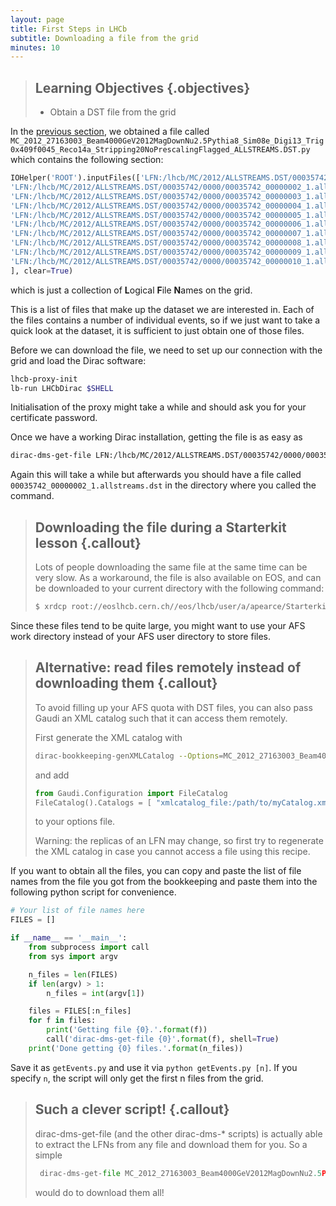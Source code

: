 ```yaml
---
layout: page
title: First Steps in LHCb
subtitle: Downloading a file from the grid
minutes: 10
---
```


> ## Learning Objectives {.objectives}
>
> * Obtain a DST file from the grid

In the [previous section](03-bookkeeping.html), we obtained a file called 
`MC_2012_27163003_Beam4000GeV2012MagDownNu2.5Pythia8_Sim08e_Digi13_Trig0x409f0045_Reco14a_Stripping20NoPrescalingFlagged_ALLSTREAMS.DST.py` 
which contains the following section:

```python
IOHelper('ROOT').inputFiles(['LFN:/lhcb/MC/2012/ALLSTREAMS.DST/00035742/0000/00035742_00000001_1.allstreams.dst',
'LFN:/lhcb/MC/2012/ALLSTREAMS.DST/00035742/0000/00035742_00000002_1.allstreams.dst',
'LFN:/lhcb/MC/2012/ALLSTREAMS.DST/00035742/0000/00035742_00000003_1.allstreams.dst',
'LFN:/lhcb/MC/2012/ALLSTREAMS.DST/00035742/0000/00035742_00000004_1.allstreams.dst',
'LFN:/lhcb/MC/2012/ALLSTREAMS.DST/00035742/0000/00035742_00000005_1.allstreams.dst',
'LFN:/lhcb/MC/2012/ALLSTREAMS.DST/00035742/0000/00035742_00000006_1.allstreams.dst',
'LFN:/lhcb/MC/2012/ALLSTREAMS.DST/00035742/0000/00035742_00000007_1.allstreams.dst',
'LFN:/lhcb/MC/2012/ALLSTREAMS.DST/00035742/0000/00035742_00000008_1.allstreams.dst',
'LFN:/lhcb/MC/2012/ALLSTREAMS.DST/00035742/0000/00035742_00000009_1.allstreams.dst',
'LFN:/lhcb/MC/2012/ALLSTREAMS.DST/00035742/0000/00035742_00000010_1.allstreams.dst'
], clear=True)
```
which is just a collection of **L**ogical **F**ile **N**ames on the grid.

This is a list of files that make up the dataset we are interested in. Each of 
the files contains a number of individual events, so if we just want to take a 
quick look at the dataset, it is sufficient to just obtain one of those files.

Before we can download the file, we need to set up our connection with the grid and load the Dirac software:
```bash
lhcb-proxy-init
lb-run LHCbDirac $SHELL
```

Initialisation of the proxy might take a while and should ask you for your certificate password.

Once we have a working Dirac installation, getting the file is as easy as

```bash
dirac-dms-get-file LFN:/lhcb/MC/2012/ALLSTREAMS.DST/00035742/0000/00035742_00000002_1.allstreams.dst
```

Again this will take a while but afterwards you should have a file called `00035742_00000002_1.allstreams.dst` in the directory where you called the command.

> ## Downloading the file during a Starterkit lesson {.callout}
> Lots of people downloading the same file at the same time can be very slow.
> As a workaround, the file is also available on EOS, and can be downloaded to
> your current directory with the following command:
> ```bash
> $ xrdcp root://eoslhcb.cern.ch//eos/lhcb/user/a/apearce/Starterkit/Nov2015/00035742_00000002_1.allstreams.dst .
> ```

Since these files tend to be quite large, you might want to use your AFS work 
directory instead of your AFS user directory to store files.

> ## Alternative: read files remotely instead of downloading them {.callout}
> To avoid filling up your AFS quota with DST files, you can also pass Gaudi an XML catalog such that it can access them remotely.
>
> First generate the XML catalog with
> ```bash
> dirac-bookkeeping-genXMLCatalog --Options=MC_2012_27163003_Beam4000GeV2012MagDownNu2.5Pythia8_Sim08e_Digi13_Trig0x409f0045_Reco14a_Stripping20NoPrescalingFlagged_ALLSTREAMS.DST.py --Catalog=myCatalog.xml
> ```
> and add
> ```python
> from Gaudi.Configuration import FileCatalog
> FileCatalog().Catalogs = [ "xmlcatalog_file:/path/to/myCatalog.xml" ]
> ```
> to your options file.
>
> Warning: the replicas of an LFN may change, so first try to regenerate the XML catalog in case you cannot access a file using this recipe.

If you want to obtain all the files, you can copy and paste the list of file names from the file you got from the bookkeeping and paste them into the following python script for convenience.

```python
# Your list of file names here
FILES = []

if __name__ == '__main__':
    from subprocess import call
    from sys import argv

    n_files = len(FILES)
    if len(argv) > 1:
        n_files = int(argv[1])

    files = FILES[:n_files]
    for f in files:
        print('Getting file {0}.'.format(f))
        call('dirac-dms-get-file {0}'.format(f), shell=True)
    print('Done getting {0} files.'.format(n_files))
```

Save it as `getEvents.py` and use it via `python getEvents.py [n]`. If you specify `n`, the script will only get the first n files from the grid.

> ## Such a clever script! {.callout}
> dirac-dms-get-file (and the other dirac-dms-* scripts) is actually able to extract the LFNs from any file
> and download them for you. So a simple
> ```python
>  dirac-dms-get-file MC_2012_27163003_Beam4000GeV2012MagDownNu2.5Pythia8_Sim08e_Digi13_Trig0x409f0045_Reco14a_Stripping20NoPrescalingFlagged_ALLSTREAMS.DST.py
> ```
> would do to download them all!
